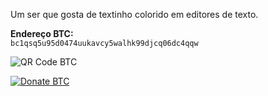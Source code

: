 Um ser que gosta de textinho colorido em editores de texto.

**Endereço BTC:**  
`bc1qsq5u95d0474uukavcy5walhk99djcq06dc4qqw`


![QR Code BTC](https://api.qrserver.com/v1/create-qr-code/?size=200x200&data=bitcoin:bc1qsq5u95d0474uukavcy5walhk99djcq06dc4qqw)

[![Donate BTC](https://img.shields.io/badge/BTC-F7931A?style=for-the-badge&logo=bitcoin&logoColor=white)](bitcoin:bc1qsq5u95d0474uukavcy5walhk99djcq06dc4qqw)


